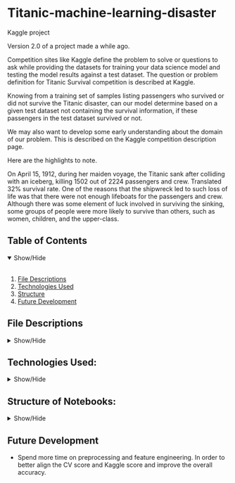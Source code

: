 # Titanic-machine-learning-disaster
Kaggle project

Version 2.0 of a project made a while ago.

Competition sites like Kaggle define the problem to solve or questions to ask while providing the datasets for training your data science model and testing the model results against a test dataset. The question or problem definition for Titanic Survival competition is described at Kaggle.

Knowing from a training set of samples listing passengers who survived or did not survive the Titanic disaster, can our model determine based on a given test dataset not containing the survival information, if these passengers in the test dataset survived or not.

We may also want to develop some early understanding about the domain of our problem. This is described on the Kaggle competition description page.

Here are the highlights to note.

On April 15, 1912, during her maiden voyage, the Titanic sank after colliding with an iceberg, killing 1502 out of 2224 passengers and crew. Translated 32% survival rate. One of the reasons that the shipwreck led to such loss of life was that there were not enough lifeboats for the passengers and crew. Although there was some element of luck involved in surviving the sinking, some groups of people were more likely to survive than others, such as women, children, and the upper-class.


## Table of Contents
<details open>
<summary>Show/Hide</summary>
<br>

1. [ File Descriptions ](#File_Description)
2. [ Technologies Used ](#Technologies_Used)    
3. [ Structure ](#Structure)
4. [ Future Development ](#Executive_Summary)
</details>

## File Descriptions
<details>
<a name="File_Description"></a>
<summary>Show/Hide</summary>
<br>
  
* train.csv  - the training set
* test.csv - the test set
* sample_submission.csv - a sample submission file in the correct format

*Columns*
survival	
pclass	
sex		
Age		
sibsp	
parch	
ticket	
fare		
cabin		
embarked
</details>

## Technologies Used:
<details>
<a name="Technologies_Used"></a>
<summary>Show/Hide</summary>
<br>
    
* <strong>Python</strong>
* <strong>Pandas</strong>
* <strong>Numpy</strong>
* <strong>Matplotlib</strong>
* <strong>Seaborn</strong>
* <strong>Scikit-Learn</strong>
* <strong>LightGBM</strong>
* <strong>XGBoost</strong>
* <strong>MissingNo</strong>
</details>

## Structure of Notebooks:
<details>
<a name="Structure"></a>
<summary>Show/Hide</summary>
<br>
  
    
1. Packages and loading
   * 2.1 Import Libraries

2. Data Preparation
   * 2.1 Meet the Data

3. The 4 C's of Data Cleaning: Correcting, Completing, Creating, and Converting
   * 3.1 Clean Data
   * 3.2 Convert Formats
   * 3.3 Split Training and Testing Data

4. Exploratory Analysis

5. Machine Learning
   * 4.1 Metrics used : Accuracy
   * 4.2 Metrics used : AUC

6. Ensembling and tuning
   * 3.1 LightGBM
   * 3.2 XGBoost
   * 3.3 Gradient Boosting

7. Producing the Submission file

Conclusion

</details>  


<a name="Executive_Summary"></a>
## Future Development
    
* Spend more time on preprocessing and feature engineering. In order to better align the CV score and Kaggle score and improve the overall accuracy.

